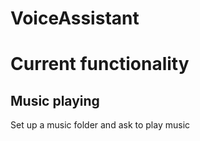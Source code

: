 # VoiceAssistant

# Current functionality
## Music playing
Set up a music folder and ask to play music
